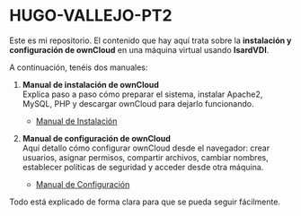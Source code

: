 # HUGO-VALLEJO-PT2

Este es mi repositorio. El contenido que hay aquí trata sobre la **instalación y configuración de ownCloud** en una máquina virtual usando **IsardVDI**.

A continuación, tenéis dos manuales:

1. **Manual de instalación de ownCloud**  
   Explica paso a paso cómo preparar el sistema, instalar Apache2, MySQL, PHP y descargar ownCloud para dejarlo funcionando.
   - [Manual de Instalación](INSTALLATION.md) 

2. **Manual de configuración de ownCloud**  
   Aquí detallo cómo configurar ownCloud desde el navegador: crear usuarios, asignar permisos, compartir archivos, cambiar nombres, establecer políticas de seguridad y acceder desde otra máquina.
   - [Manual de Configuración](CONFIGURATION.md)


Todo está explicado de forma clara para que se pueda seguir fácilmente.
